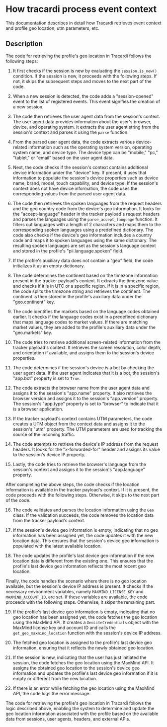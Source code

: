 # How tracardi process event context

This documentation describes in detail how Tracardi retrieves event context and profile geo location, utm parameters, etc.

## Description

The code for retrieving the profile's geo location in Tracardi follows the following steps:

1. It first checks if the session is new by evaluating the `session.is_new()` condition. If the session is
   new, it proceeds with the following steps. If not, it skips the subsequent steps and moves to the next part of the
   code.

2. When a new session is detected, the code adds a "session-opened" event to the list of registered events. This event
   signifies the creation of a new session.

3. The code then retrieves the user agent data from the session's context. The user agent data provides information
   about the user's browser, device, and operating system. It extracts the user agent string from the session's context
   and parses it using the `parse` function.

4. From the parsed user agent data, the code extracts various device-related information such as the operating system
   version, operating system name, and device type. The device type can be "mobile," "pc," "tablet," or "email" based on
   the user agent data.

5. Next, the code checks if the session's context contains additional device information under the "device" key. If
   present, it uses that information to populate the session's device properties such as device name, brand, model,
   touch capability, and device type. If the session's context does not have device information, the code uses the
   corresponding values from the parsed user agent data.

6. The code then retrieves the spoken languages from the request headers and the geo country code from the device's geo
   information. It looks for the "accept-language" header in the tracker payload's request headers and parses the
   languages using the `parse_accept_language` function. It filters out languages with a length of 2 characters and maps
   them to the corresponding spoken languages using a predefined dictionary. The code also checks if the device's geo
   information includes a country code and maps it to spoken languages using the same dictionary. The resulting spoken
   languages are set as the session's language context and stored in the profile's "pii.language.spoken" field.

7. If the profile's auxiliary data does not contain a "geo" field, the code initializes it as an empty dictionary.

8. The code determines the continent based on the timezone information present in the tracker payload's context. It
   extracts the timezone value and checks if it is in UTC or a specific region. If it is in a specific region, the code
   splits the timezone string and retrieves the continent. The continent is then stored in the profile's auxiliary data
   under the "geo.continent" key.

9. The code identifies the markets based on the language codes obtained earlier. It checks if the language codes exist
   in a predefined dictionary that maps language codes to market values. If there are matching market values, they are
   added to the profile's auxiliary data under the "geo.markets" key.

10. The code tries to retrieve additional screen-related information from the tracker payload's context. It retrieves
    the screen resolution, color depth, and orientation if available, and assigns them to the session's device
    properties.

11. The code determines if the session's device is a bot by checking the user agent data. If the user agent indicates
    that it is a bot, the session's "app.bot" property is set to `True`.

12. The code extracts the browser name from the user agent data and assigns it to the session's "app.name" property. It
    also retrieves the browser version and assigns it to the session's "app.version" property. The session's "app.type"
    property is set to "browser" to indicate that it is a browser application.

13. If the tracker payload's context contains UTM parameters, the code creates a UTM object from the context data and
    assigns it to the session's "utm" property. The UTM parameters are used for tracking the source of the incoming
    traffic.

14. The code attempts to retrieve the device's IP address from the request headers. It looks for the "x-forwarded-for"
    header and assigns its value to the session's device IP property.

15. Lastly, the code tries to retrieve the browser's language from the session's context and assigns it to the
    session's "app.language" property.

After completing the above steps, the code checks if the location information is available in the tracker payload's
context. If it is present, the code proceeds with the following steps. Otherwise, it skips to the next part of the code.

16. The code validates and parses the location information using the `Geo` class. If the validation succeeds, the code
    removes the location data from the tracker payload's context.

17. If the session's device geo information is empty, indicating that no geo information has been assigned yet, the code
    updates it with the new location data. This ensures that the session's device geo information is populated with the
    latest available location.

18. The code updates the profile's last device geo information if the new location data is different from the existing
    one. This ensures that the profile's last device geo information reflects the most recent geo location.

Finally, the code handles the scenario where there is no geo location available, but the session's device IP address is
present. It checks if the necessary environment variables, namely `MAXMIND_LICENSE_KEY` and `MAXMIND_ACCOUNT_ID`, are
set. If these variables are available, the code proceeds with the following steps. Otherwise, it skips the remaining
part.

19. If the profile's last device geo information is empty, indicating that no geo location has been assigned yet, the
    code fetches the geo location using the MaxMind API. It creates a `GeoLiteCredentials` object with the MaxMind
    license key and account ID and calls the `get_geo_maxmind_location` function with the session's device IP address.

20. The fetched geo location is assigned to the profile's last device geo information, ensuring that it reflects the
    newly obtained geo location.

21. If the session is new, indicating that the user has just initiated the session, the code fetches the geo location
    using the MaxMind API. It assigns the obtained geo location to the session's device geo information and updates the
    profile's last device geo information if it is empty or different from the new location.

22. If there is an error while fetching the geo location using the MaxMind API, the code logs the error message.

The code for retrieving the profile's geo location in Tracardi follows the logic described above, enabling the system to
determine and update the geo location information associated with the profile based on the available data from sessions,
user agents, headers, and external APIs.

